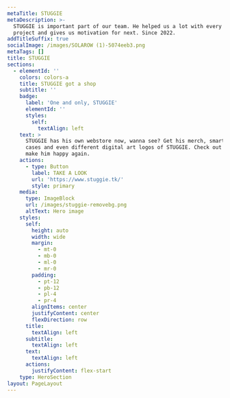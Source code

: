 ```yaml
---
metaTitle: STUGGIE
metaDescription: >-
  STUGGIE is important part of our team. He helped us a lot with every big
  project and gives us motivation for next. Since 2022.
addTitleSuffix: true
socialImage: /images/SOLAROW (1)-5074eeb3.png
metaTags: []
title: STUGGIE
sections:
  - elementId: ''
    colors: colors-a
    title: STUGGIE got a shop
    subtitle: ''
    badge:
      label: 'One and only, STUGGIE'
      elementId: ''
      styles:
        self:
          textAlign: left
    text: >
      STUGGIE has his own webstore now, wanna see? Get his merch, smartphone
      cases and even different digital art logos of STUGGIE. Check out now and
      make him happy again.
    actions:
      - type: Button
        label: TAKE A LOOK
        url: 'https://www.stuggie.tk/'
        style: primary
    media:
      type: ImageBlock
      url: /images/stuggie-removebg.png
      altText: Hero image
    styles:
      self:
        height: auto
        width: wide
        margin:
          - mt-0
          - mb-0
          - ml-0
          - mr-0
        padding:
          - pt-12
          - pb-12
          - pl-4
          - pr-4
        alignItems: center
        justifyContent: center
        flexDirection: row
      title:
        textAlign: left
      subtitle:
        textAlign: left
      text:
        textAlign: left
      actions:
        justifyContent: flex-start
    type: HeroSection
layout: PageLayout
---
```


